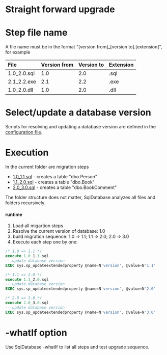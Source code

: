 Straight forward upgrade
===========================

Step file name <a name="file-name"></a>
===
A file name must be in the format "[version from]\_[version to].[extension]", for example

|File|Version from|Version to|Extension|
|:--|:----------|:----------|:----------|
|1.0_2.0.sql|1.0|2.0|.sql|
|2.1_2.2.exe|2.1|2.2|.exe|
|1.0_2.0.dll|1.0|2.0|.dll|

Select/update a database version <a name="module-version"></a>
===
Scripts for resolving and updating a database version are defined in the [configuration file](../../ConfigurationFile).

Execution
===
In the current folder are migration steps
- [1.0_1.1.sql](1.0_1.1.sql) - creates a table "dbo.Person"
- [1.1_2.0.sql](1.1_2.0.sql) - creates a table "dbo.Book"
- [2.0_3.0.sql](2.0_3.0.sql) - creates a table "dbo.BookComment"

The folder structure does not matter, SqlDatabase analyzes all files and folders recursively.

#### runtime
1. Load all migartion steps
2. Resolve the current version of database: 1.0
4. build migration sequence: 1.0 => 1.1; 1.1 => 2.0; 2.0 => 3.0
5. Execute each step one by one:

```sql
/* 1.0 => 1.1 */
execute 1.0_1.1.sql
-- update database version
EXEC sys.sp_updateextendedproperty @name=N'version', @value=N'1.1'

/* 1.1 => 2.0 */
execute 1.1_2.0.sql
-- update database version
EXEC sys.sp_updateextendedproperty @name=N'version', @value=N'2.0'

/* 2.0 => 3.0 */
execute 2.0_3.0.sql
-- update database version
EXEC sys.sp_updateextendedproperty @name=N'version', @value=N'3.0'
```

-whatIf option <a name="whatIf"></a>
===
Use SqlDatabase -whatIf to list all steps and test upgrade sequence.
